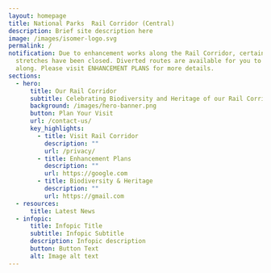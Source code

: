 ```yaml
---
layout: homepage
title: National Parks  Rail Corridor (Central)
description: Brief site description here
image: /images/isomer-logo.svg
permalink: /
notification: Due to enhancement works along the Rail Corridor, certain
  stretches have been closed. Diverted routes are available for you to walk
  along. Please visit ENHANCEMENT PLANS for more details.
sections:
  - hero:
      title: Our Rail Corridor
      subtitle: Celebrating Biodiversity and Heritage of our Rail Corridor (Central)
      background: /images/hero-banner.png
      button: Plan Your Visit
      url: /contact-us/
      key_highlights:
        - title: Visit Rail Corridor
          description: ""
          url: /privacy/
        - title: Enhancement Plans
          description: ""
          url: https://google.com
        - title: Biodiversity & Heritage
          description: ""
          url: https://gmail.com
  - resources:
      title: Latest News
  - infopic:
      title: Infopic Title
      subtitle: Infopic Subtitle
      description: Infopic description
      button: Button Text
      alt: Image alt text
---
```

